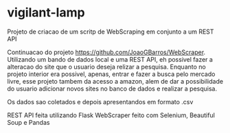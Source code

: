 # vigilant-lamp
Projeto de criacao de um scritp de WebScraping em conjunto a um REST API


Continuacao do projeto https://github.com/JoaoGBarros/WebScraper. Utilizando um bando de dados local e uma REST API, eh possivel fazer a alteracao do site que o usuario deseja relizar a pesquisa. Enquanto no projeto interior era possivel, apenas, entrar e fazer a busca pelo mercado livre, esse projeto tambem da acesso a amazon, alem de dar a possibilidade do usuario adicionar novos sites no banco de dados e realizar a pesquisa. 

Os dados sao coletados e depois apresentandos em formato .csv

REST API feita utilizando Flask
WebScraper feito com Selenium, Beautiful Soup e Pandas
